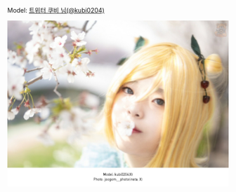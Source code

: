 ﻿---
dddd: 2024.04.07 양시숲 벚꽃
nickname: 쿠비
sns_type: x
sns_id: kubi0204
---

<a name="kubi0204"></a>
Model: <a href="https://x.com/kubi0204" target="_blank">트위터 쿠비 님(@kubi0204)</a>

![MTXXMR20240412005304355.jpg](/assets/img/2024/04-07/쿠비/MTXXMR20240412005304355.jpg)